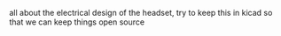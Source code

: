 all about the electrical design of the headset, try to keep this in kicad so that we can keep things open source

